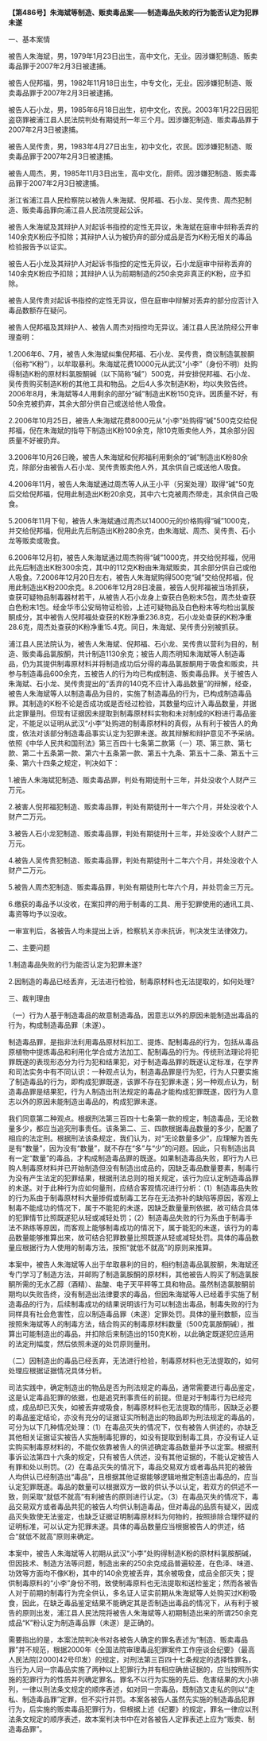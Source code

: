 **【第486号】朱海斌等制造、贩卖毒品案——制造毒品失败的行为能否认定为犯罪未遂**

一、基本案情

被告人朱海斌，男，1979年1月23日出生，高中文化，无业。因涉嫌犯制造、贩卖毒品罪于2007年2月3日被逮捕。

被告人倪邦福，男，1982年11月18日出生，中专文化，无业。因涉嫌犯制造、贩卖毒品罪于2007年2月3日被逮捕。

被告人石小龙，男，1985年6月18日出生，初中文化，农民。2003年1月22日因犯盗窃罪被浦江县人民法院判处有期徒刑一年三个月。因涉嫌犯制造、贩卖毒品罪于2007年2月3日被逮捕。

被告人吴传贵，男，1983年4月27日出生，初中文化，农民。因涉嫌犯制造、贩卖毒品罪于2007年2月3日被逮捕。

被告人周杰，男，1985年11月3日出生，高中文化，厨师。因涉嫌犯制造、贩卖毒品罪于2007年2月3日被逮捕。

浙江省浦江县人民检察院以被告人朱海斌、倪邦福、石小龙、吴传贵、周杰犯制造、贩卖毒品罪向浦江县人民法院提起公诉。

被告人朱海斌及其辩护人对起诉书指控的定性无异议，朱海斌在庭审中辩称丢弃的140余克K粉应予扣除；其辩护人认为被扔弃的部分成品是否为K粉无相关的毒品检验报告予以证实。

被告人石小龙及其辩护人对起诉书指控的定性无异议，石小龙庭审中辩称丢弃的140余克K粉应予扣除；其辩护人认为前期制造的250余克非真正的K粉，应予扣除。

被告人吴传贵对起诉书指控的定性无异议，但在庭审中辩解对丢弃的部分应否计入毒品数额存在疑问。

被告人倪邦福及其辩护人、被告人周杰对指控均无异议。浦江县人民法院经公开审理查明：

1.2006年6、7月，被告人朱海斌纠集倪邦福、石小龙、吴传贵，商议制造氯胺酮（俗称“K粉”），以牟取暴利。朱海斌花费10000元从武汉“小李”（身份不明）处购得制造K粉的原材料氯胺酮碱（以下简称“碱”）500克，并安排倪邦福、石小龙、吴传贵购买制造K粉的其他工具和物品。之后4人多次制造K粉，均以失败告终。2006年8月，朱海斌等4人用剩余的部分“碱”制造出K粉150克许。因质量不好，有50余克被扔弃，其余大部分供自己或送给他人吸食。

2.2006年10月25日，被告人朱海斌花费8000元从“小李”处购得“碱"500克交给倪邦福，倪在朱海斌的指导下制造出K粉100余克，除10克贩卖他人外，其余部分因质量不好被扔弃。

3.2006年10月26日晚，被告人朱海斌和倪邦福利用剩余的“碱”制造出K粉80余克，除部分由被告人石小龙、吴传贵贩卖他人外，其余供自己或送他人吸食。

4.2006年11月，被告人朱海斌通过周杰等人从王小平（另案处理）取得“碱"50克后交给倪邦福，倪用此制造出K粉20余克，其中六七克被周杰带走，其余供自己吸食。

5.2006年11月下旬，被告人朱海斌通过周杰以14000元的价格购得“碱”1000克，并交给倪邦福，倪用此先后制造出K粉280余克，由朱海斌、周杰、吴传贵、石小龙等贩卖或吸食。

6.2006年12月初，被告人朱海斌通过周杰购得“碱”1000克，并交给倪邦福，倪用此先后制造出K粉300余克，其中的112克K粉由朱海斌贩卖，其余部分供自己或他人吸食。7.2006年12月20日左右，被告人朱海斌购得500克“碱”交给倪邦福，倪用此制造出K粉200余克。8.2006年12月28日凌晨，被告人倪邦福被当场抓获，查获可疑物品制毒器材若干，从被告人石小龙身上查获白色粉末5包，周杰处查获白色粉末1包。经金华市公安局物证检验，上述可疑物品及白色粉末等均检出氯胺酮成分，其中被告人倪邦福处查获的K粉净重236.8克，石小龙处查获的K粉净重28.6克，周杰处查获的K粉净重15.4克。同日，朱海斌、吴传贵分别被抓获。

浦江县人民法院认为，被告人朱海斌、倪邦福、石小龙、吴传贵以营利为目的，制造、贩卖毒品氯胺酮，共计制造1130余克；被告人周杰明知朱海斌等人制造毒品，仍为其提供制毒原材料并将制造成功后分得的毒品氯胺酮用于吸食和贩卖，共参与制造毒品600余克，五被告人的行为均已构成制造、贩卖毒品罪。关于被告人朱海斌、石小龙、吴传贵提出的“丢弃的140克不应计入毒品数量”的辩解，经查，被告人朱海斌等人以制造毒品为目的，实施了制造毒品的行为，已构成制造毒品罪。其制造的K粉不论是否成功或是否经过检验，其数量均应计入毒品数量，并据此定罪量刑。但现有证据因未提取到制毒原材料实物和未对制成的K粉进行毒品鉴定，不能足以证明从武汉“小李”处购进的制毒原材料的真假，从有利于被告人的角度，依法对该部分制造毒品事实认定为犯罪未遂。故其辩解和辩护意见不予采纳。依照《中华人民共和国刑法》第三百四十七条第二款第（一）项、第三款、第七款、第二十五条第一款、第六十五条第一款、第五十九条、第五十二条、第五十三条、第六十四条之规定，判决如下：

1.被告人朱海斌犯制造、贩卖毒品罪，判处有期徒刑十三年，并处没收个人财产三万元。

2.被害人倪邦福犯制造、贩卖毒品罪，判处有期徒刑十一年六个月，并处没收个人财产二万元。

3.被告人石小龙犯制造、贩卖毒品罪，判处有期徒刑十三年，并处没收个人财产二万元。

4.被告人吴传贵犯制造、贩卖毒品罪，判处有期徒刑十二年六个月，并处没收个人财产二万元。

5.被告人周杰犯制造、贩卖毒品罪，判处有期徒刑七年六个月，并处罚金三万元。

6.缴获的毒品予以没收，在案扣押的用于制毒的工具、用于犯罪使用的通讯工具、毒资等均予以没收。

一审宣判后，各被告人均未提出上诉，检察机关亦未抗诉，判决发生法律效力。

二、主要问题

1.制造毒品失败的行为能否认定为犯罪未遂?

2.因制造的毒品已经丢弃，无法进行检验，制毒原材料也无法提取的，如何处理?

三、裁判理由

（一）行为人基于制造毒品的故意制造毒品，因意志以外的原因未能制造出毒品的行为，构成制造毒品罪（未遂）。

制造毒品罪，是指非法利用毒品原材料加工、提炼、配制毒品的行为，包括从毒品原植物中提炼毒品和利用化学合成方法加工、配制毒品的行为。传统刑法理论将犯罪既遂的表现形态分为行为犯和结果犯，对于制造毒品罪的既遂认定标准，在学界和司法实务中有不同认识：一种观点认为，制造毒品罪是行为犯，行为人只要实施了制造毒品的行为，即构成犯罪既遂，该罪不存在犯罪未遂；另一种观点认为，制造毒品罪是结果犯，行为人制造出刑法规定的毒品才能构成犯罪既遂，因行为人意志以外的原因未能制造出毒品的，构成犯罪未遂。

我们同意第二种观点。根据刑法第三百四十七条第一款的规定，制造毒品，无论数量多少，都应当追究刑事责任。该条第二、三、四款根据毒品数量的多少，配置了相应的法定刑。根据刑法该条规定，我们认为，对“无论数量多少”，应理解为首先是有“数量”，因为没有“数量”，就不存在“多”与“少”的问题。因此，只有制造出具有一定“数量”的毒品，才构成制造毒品罪的既遂。如果制造毒品失败，即行为人已购人制毒原材料并已开始制造但没有制造出成品的，因缺乏毒品数量要素，制毒行为没有产生法定的犯罪结果，根据刑法总则的相关规定，该行为应认定制造毒品罪的未遂。对于此种行为应如何量刑，应结合客观情况进行分析：（1）制造毒品失败的行为系由于制毒原材料大量掺假或制毒工艺存在无法弥补的缺陷等原因，客观上制毒不能成功的情况下，属于不能犯的未遂，因缺乏数量量刑依据，故可结合具体的犯罪情节比照既遂犯从轻或减轻处罚；（2）制造毒品失败的行为系由于制毒手法不熟练等原因，而客观上能够制毒成功的情况下，属于能犯的未遂，该行为的毒品数量能够推算出来，故可结合犯罪数量比照既遂从轻或减轻处罚。具体的毒品数量应根据行为人使用的制毒方法，按照“就低不就高”的原则来推算。

本案中，被告人朱海斌等人出于牟取暴利的目的，相约制造毒品氯胺酮，朱海斌还专门学习了制造方法，并邮购了制造氯胺酮的原材料，其他被告人购买了制造氯胺酮所需的无水乙醇（酒精）、盐酸、电子天平秤等工具和物品。虽然制造氯胺酮前期均以失败告终，没有制造出法律要求的毒品，但因朱海斌等人已经着手实施了制造毒品的行为，后续制毒成功的结果说明该行为可以制造出毒品，制毒失败的行为同样具有社会危害性，应以制造毒品罪（未遂）定罪处罚。具体的量刑数额，应当按照朱海斌等人的制毒方法，结合购买的制毒原材料数量（500克氯胺酮碱），推算出可能制造出的毒品，并扣除后来制造出的150克K粉，以此确定既遂犯应适用的法定刑幅度，然后依照未遂的处罚原则量刑。

（二）因制造出的毒品已经丢弃，无法进行检验，制毒原材料也无法提取的，如何处理应根据证据情况具体分析。

司法实践中，确定制造出的物品是否为刑法规定的毒品，通常需要进行毒品鉴定，这是认定毒品犯罪的依据，也是追究刑事责任的前提。但是对于制毒行为已经完成，成品却已灭失，如被丢弃或吸食，制毒原材料也无法提取的情形，因缺乏必要的毒品鉴定结论，亦没有充分的证据证实所制造出的物品即为刑法规定的毒品的，可分为以下几种情况处理：（1）在毒品灭失的情况下，仅有被告人供述的，亦缺乏其他相关证据证实被告人实施制毒犯罪的，如没有提取到制毒工具，亦没有证人证实购买制毒原材料的，不能仅依靠被告人的供述确定毒品数量并予以定案。根据刑事诉讼法第四十六条的规定，只有被告人供述，没有其他证据的，不能认定被告人有罪和处以刑罚。（2）在毒品灭失的情况下，毒品交易双方或者毒品共犯的被告人均供认已经制造出“毒品”，且根据其他证据能够逻辑地推定制造出毒品的，应当认定犯罪既遂。毒品的数量可以根据双方一致的供认予以认定，若双方的供述不一致，则采取“就低不就高”有利被告的原则进行认定。（3）在毒品灭失的情况下，毒品交易双方或者毒品共犯的被告人均供认制造毒品，但对毒品的品质有疑义，因成品灭失致使无法鉴定，也缺乏证据证明制毒原材料为何物的，按照排除合理怀疑的证明标准，可以认定为犯罪未遂。具体的毒品数量应当根据被告人的供述，结合“就低不就高”原则来确定。

本案中，被告人朱海斌等人初期从武汉“小李”处购得制造K粉的原材料氯胺酮碱，但因技术、制造方法等问题，制造出来的250余克成品普遍较差，在色泽、味道、功效等方面均不像K粉，其中的140余克被丢弃，其余被吸食，成品全部灭失；提供制毒原料的“小李”身份不明，致使制毒原料也无法提取和送检鉴定；然而各被告人对于前期的制毒行为完全供认，多名证人证实前期从朱海斌等人处购买过K粉吸食，因此，在缺乏毒品鉴定结果不能确定其是否制造出毒品的情况下，从有利于被告的原则出发，浦江县人民法院将被告人朱海斌等人初期制造出来的所谓250余克成品“K”粉认定为制造毒品罪（未遂）是正确的。

需要指出的是，本案法院判决书对各被告人确定的罪名表述为“制造、贩卖毒品罪”并不规范，根据2000年《全国法院审理毒品犯罪案件工作座谈会纪要》（最高人民法院\[2000\]42号印发）的规定，对刑法第三百四十七条规定的选择性罪名，当行为人同一宗毒品实施了两种以上犯罪行为并有相应确凿证据的，应当按照所实施的犯罪行为的性质并列确定罪名。罪名不以行为实施的先后、危害结果的大小排列，一律以刑法条文规定的顺序表述，如对同一宗毒品，既制造又走私的则以“走私、制造毒品罪”定罪，但不实行并罚。本案各被告人虽然先实施的制造毒品犯罪行为，后实施的贩卖毒品犯罪行为，但根据上述《纪要》的规定，罪名一律应以刑法条文规定的顺序表述，故本案判决书中在对各被告人定罪表述上应为“贩卖、制造毒品罪”。